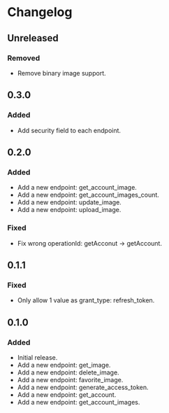 # Changelog

## Unreleased

### Removed

- Remove binary image support.

## 0.3.0

### Added

- Add security field to each endpoint.

## 0.2.0

### Added

- Add a new endpoint: get_account_image.
- Add a new endpoint: get_account_images_count.
- Add a new endpoint: update_image.
- Add a new endpoint: upload_image.

### Fixed

- Fix wrong operationId: getAcconut -> getAccount.

## 0.1.1

### Fixed

- Only allow 1 value as grant_type: refresh_token.

## 0.1.0

### Added

- Initial release.
- Add a new endpoint: get_image.
- Add a new endpoint: delete_image.
- Add a new endpoint: favorite_image.
- Add a new endpoint: generate_access_token.
- Add a new endpoint: get_account.
- Add a new endpoint: get_account_images.
